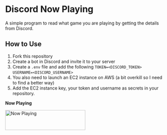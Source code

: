 # Discord Now Playing

A simple program to read what game you are playing by getting the details from Discord.

## How to Use
1. Fork this repository
2. Create a bot in Discord and invite it to your server
3. Create a `.env` file and add the following `TOKEN=<DISCORD_TOKEN>` `USERNAME=<DISCORD_USERNAME>`
4. You also need to launch an EC2 instance on AWS (a bit overkill so I need to find a better way)
5. Add the EC2 instance key, your token and username as secrets in your repository.

**Now Playing**

<img src=http://127.0.0.1:8000/ width="256" height="64" alt="Now Playing">